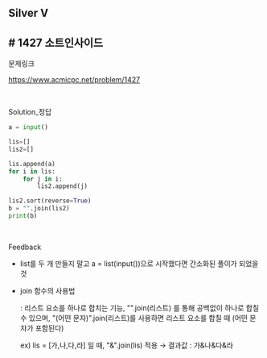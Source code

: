 ## Silver V

## # 1427 소트인사이드

문제링크 

https://www.acmicpc.net/problem/1427

<br/>

Solution_정답

```python
a = input()

lis=[]
lis2=[]

lis.append(a)
for i in lis:
    for j in i:
        lis2.append(j)

lis2.sort(reverse=True)
b = "".join(lis2) 
print(b)
```

<br/>

Feedback

* list를 두 개 만들지 말고 a = list(input())으로 시작했다면 간소화된 풀이가 되었을 것

* join 함수의 사용법

  : 리스트 요소를 하나로 합치는 기능,  "".join(리스트) 를 통해 공백없이 하나로 합칠 수 있으며, "(어떤 문자)".join(리스트)를 사용하면 리스트 요소를 합칠 때 (어떤 문자가 포함된다)

  ex) lis = [가,나,다,라] 일 때, "&".join(lis) 적용 → 결과값 : 가&나&다&라 


